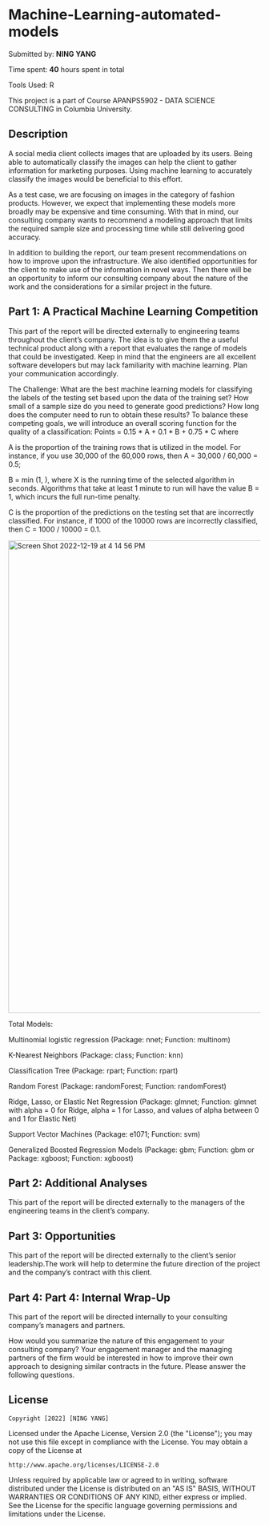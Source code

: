 # Machine-Learning-automated-models

Submitted by: **NING YANG**

Time spent: **40** hours spent in total

Tools Used: R

This project is a part of Course APANPS5902 - DATA SCIENCE CONSULTING in Columbia University.


## Description

A social media client collects images that are uploaded by its users. Being able to automatically classify the images can help the client to gather information for marketing purposes. Using machine learning to accurately classify the images would be beneficial to this effort.

As a test case, we are focusing on images in the category of fashion products. However, we expect that implementing these models more broadly may be expensive and time consuming. With that in mind, our consulting company wants to recommend a modeling approach that limits the required sample size and processing time while still delivering good accuracy.

In addition to building the report, our team present recommendations on how to improve upon the infrastructure. We also identified opportunities for the client to make use of the information in novel ways. Then there will be an opportunity to inform our consulting company about the nature of the work and the considerations for a similar project in the future.


## Part 1: A Practical Machine Learning Competition

This part of the report will be directed externally to engineering teams throughout the client’s company. The idea is to give them the a useful technical product along with a report that evaluates the range of models that could be investigated. Keep in mind that the engineers are all excellent software developers but may lack familiarity with machine learning. Plan your communication accordingly.

The Challenge: What are the best machine learning models for classifying the labels of the testing set based upon the data of the training set? How small of a sample size do you need to generate good predictions? How long does the computer need to run to obtain these results? To balance these competing goals, we will introduce an overall scoring function for the quality of a classification:
Points = 0.15 * A + 0.1 * B + 0.75 * C  where

A is the proportion of the training rows that is utilized in the model. For instance, if you use 30,000 of the 60,000 rows, then A = 30,000 / 60,000 = 0.5;

B = min (1, ), where X is the running time of the selected algorithm in seconds. Algorithms that take at least 1 minute to run will have the value B = 1, which incurs the full run-time penalty.

C is the proportion of the predictions on the testing set that are incorrectly classified. For instance, if 1000 of the 10000 rows are incorrectly classified, then C = 1000 / 10000 = 0.1.


<img width="944" alt="Screen Shot 2022-12-19 at 4 14 56 PM" src="https://user-images.githubusercontent.com/103723722/208534203-b62b383b-cb91-4695-bf19-3dd82443dc55.png">


Total Models: 

Multinomial logistic regression (Package: nnet; Function: multinom)

K-Nearest Neighbors (Package: class; Function: knn)

Classification Tree (Package: rpart; Function: rpart)

Random Forest (Package: randomForest; Function: randomForest)

Ridge, Lasso, or Elastic Net Regression (Package: glmnet; Function: glmnet with alpha = 0 for Ridge, alpha = 1 for Lasso, and values of alpha between 0 and 1 for Elastic Net)

Support Vector Machines (Package: e1071; Function: svm)

Generalized Boosted Regression Models (Package: gbm; Function: gbm or Package: xgboost; Function: xgboost)





## Part 2: Additional Analyses

This part of the report will be directed externally to the managers of the engineering teams in the client’s company. 


## Part 3: Opportunities

This part of the report will be directed externally to the client’s senior leadership.The work will help to determine the future direction of the project and the company’s contract with this client. 



## Part 4: Part 4: Internal Wrap-Up

This part of the report will be directed internally to your consulting company’s managers and partners.

How would you summarize the nature of this engagement to your consulting company? Your engagement manager and the managing partners of the firm would be interested in how to improve their own approach to designing similar contracts in the future. Please answer the following questions.



## License

    Copyright [2022] [NING YANG]

Licensed under the Apache License, Version 2.0 (the "License");
you may not use this file except in compliance with the License.
You may obtain a copy of the License at

    http://www.apache.org/licenses/LICENSE-2.0

Unless required by applicable law or agreed to in writing, software
distributed under the License is distributed on an "AS IS" BASIS,
WITHOUT WARRANTIES OR CONDITIONS OF ANY KIND, either express or implied.
See the License for the specific language governing permissions and
limitations under the License.


